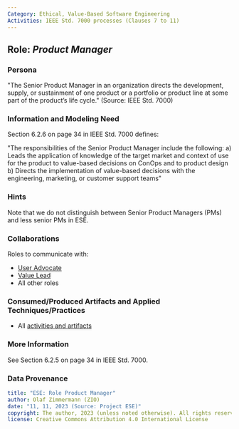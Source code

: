 ```yaml
---
Category: Ethical, Value-Based Software Engineering   
Activities: IEEE Std. 7000 processes (Clauses 7 to 11)  
---
```



Role: *Product Manager*
---------------------

### Persona 

"The Senior Product Manager in an organization directs the development, supply, or sustainment of one product or a portfolio or product line at some part of the product’s life cycle." (Source: IEEE Std. 7000)

### Information and Modeling Need

Section 6.2.6 on page 34 in IEEE Std. 7000 defines: 

"The responsibilities of the Senior Product Manager include the following:
a) Leads the application of knowledge of the target market and context of use for the product to value-based decisions on ConOps and to product design
b) Directs the implementation of value-based decisions with the engineering, marketing, or customer support teams"

### Hints 

Note that we do not distinguish between Senior Product Managers (PMs) and less senior PMs in ESE.

### Collaborations

Roles to communicate with: 

* [User Advocate](ESE-UserAdvocate.md) 
* [Value Lead](ESE-ValueLead.md) 
* All other roles 

### Consumed/Produced Artifacts and Applied Techniques/Practices

* All [activities and artifacts ](/practices/)

### More Information

See Section 6.2.5 on page 34 in IEEE Std. 7000.

### Data Provenance 

```yaml
title: "ESE: Role Product Manager"
author: Olaf Zimmermann (ZIO)
date: "11, 11, 2023 (Source: Project ESE)"
copyright: The author, 2023 (unless noted otherwise). All rights reserved.
license: Creative Commons Attribution 4.0 International License
```